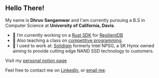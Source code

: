 ## Hello There!

My name is **Dhruv Sangamwar** and I'am currently pursuing a B.S in Computer Science at **University of California, Davis**.

- 🔭 I’m currently working on a [Rust SDK](https://github.com/dhruvsangamwar/resilientDB-rust-sdk) for [ResilientDB](https://github.com/resilientdb/resilientdb)
- 🌱 Also teaching a class on [competitive programming](https://dhruvsangamwar.notion.site/ECS-198F-Diving-deep-into-the-world-of-Algorithms-Competitive-programming-and-more-4faece565e2e4c25a517970354a66102?pvs=4).
- 👤 I used to work at:
  [Solidigm](https://www.solidigm.com/) formerly Intel NPSG, a SK Hynix owned aiming to provide cutting edge NAND SSD technology to customers. 

Visit my [personal notion page](https://dhruvsangamwar.notion.site/Dhruv-Sangamwar-4836159b060b4e43be8d09990ebe6e6c?pvs=4)

Feel free to contact me on [Linkedin](https://www.linkedin.com/in/dhruv-sangamwar-59711118a), or [email me](mailto:sangamward@gmail.com). 
